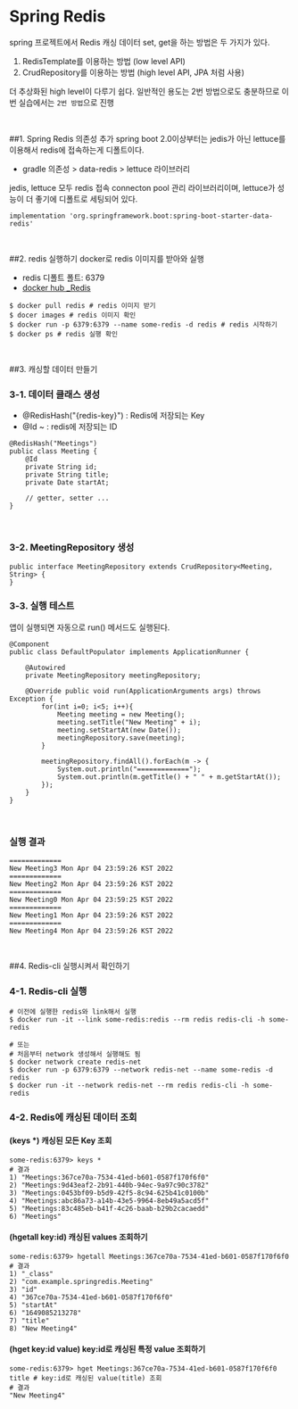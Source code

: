 # Spring Redis
spring 프로젝트에서 Redis 캐싱 데이터 set, get을 하는 방법은 두 가지가 있다.
1. RedisTemplate를 이용하는 방법 (low level API)
2. CrudRepository를 이용하는 방법 (high level API, JPA 처럼 사용)

더 추상화된 high level이 다루기 쉽다. 일반적인 용도는 2번 방법으로도 충분하므로 이번 실습에서는 `2번 방법`으로 진행 

<br> 

##1. Spring Redis 의존성 추가
spring boot 2.0이상부터는 jedis가 아닌 lettuce를 이용해서 redis에 접속하는게 디폴트이다. 
- gradle 의존성 > data-redis > lettuce 라이브러리

jedis, lettuce 모두 redis 접속 connecton pool 관리 라이브러리이며, lettuce가 성능이 더 좋기에 디폴트로 세팅되어 있다.
~~~
implementation 'org.springframework.boot:spring-boot-starter-data-redis'
~~~

<br>

##2. redis 실행하기
docker로 redis 이미지를 받아와 실행
- redis 디폴트 폴트: 6379
- [docker hub _Redis](https://hub.docker.com/_/redis)
~~~
$ docker pull redis # redis 이미지 받기
$ docer images # redis 이미지 확인
$ docker run -p 6379:6379 --name some-redis -d redis # redis 시작하기
$ docker ps # redis 실행 확인 
~~~

<br>

##3. 캐싱할 데이터 만들기
### 3-1. 데이터 클래스 생성
- @RedisHash("{redis-key}") : Redis에 저장되는 Key
- @Id ~ : redis에 저장되는 ID
~~~
@RedisHash("Meetings")
public class Meeting {
	@Id
	private String id;
	private String title;
	private Date startAt;

	// getter, setter ...    
}
~~~

<br>

### 3-2. MeetingRepository 생성
~~~
public interface MeetingRepository extends CrudRepository<Meeting, String> {
}
~~~ 

### 3-3. 실행 테스트
앱이 실행되면 자동으로 run() 메서드도 실행된다.
~~~
@Component
public class DefaultPopulator implements ApplicationRunner {

	@Autowired
	private MeetingRepository meetingRepository;

	@Override public void run(ApplicationArguments args) throws Exception {
		for(int i=0; i<5; i++){
			Meeting meeting = new Meeting();
			meeting.setTitle("New Meeting" + i);
			meeting.setStartAt(new Date());
			meetingRepository.save(meeting);
		}

		meetingRepository.findAll().forEach(m -> {
			System.out.println("=============");
			System.out.println(m.getTitle() + " " + m.getStartAt());
		});
	}
}
~~~

<br>

### 실행 결과
~~~
=============
New Meeting3 Mon Apr 04 23:59:26 KST 2022
=============
New Meeting2 Mon Apr 04 23:59:26 KST 2022
=============
New Meeting0 Mon Apr 04 23:59:25 KST 2022
=============
New Meeting1 Mon Apr 04 23:59:26 KST 2022
=============
New Meeting4 Mon Apr 04 23:59:26 KST 2022
~~~

<br>

##4. Redis-cli 실행시켜서 확인하기
### 4-1. Redis-cli 실행
~~~
# 이전에 실행한 redis와 link해서 실행 
$ docker run -it --link some-redis:redis --rm redis redis-cli -h some-redis

# 또는
# 처음부터 network 생성해서 실행해도 됨 
$ docker network create redis-net
$ docker run -p 6379:6379 --network redis-net --name some-redis -d redis
$ docker run -it --network redis-net --rm redis redis-cli -h some-redis
~~~

### 4-2. Redis에 캐싱된 데이터 조회
#### (keys *) 캐싱된 모든 Key 조회
~~~
some-redis:6379> keys * 
# 결과
1) "Meetings:367ce70a-7534-41ed-b601-0587f170f6f0"
2) "Meetings:9d43eaf2-2b91-440b-94ec-9a97c90c3782"
3) "Meetings:0453bf09-b5d9-42f5-8c94-625b41c0100b"
4) "Meetings:abc86a73-a14b-43e5-9964-8eb49a5acd5f"
5) "Meetings:83c485eb-b41f-4c26-baab-b29b2cacaedd"
6) "Meetings"
~~~

#### (hgetall key:id) 캐싱된 values 조회하기
~~~
some-redis:6379> hgetall Meetings:367ce70a-7534-41ed-b601-0587f170f6f0
# 결과
1) "_class"
2) "com.example.springredis.Meeting"
3) "id"
4) "367ce70a-7534-41ed-b601-0587f170f6f0"
5) "startAt"
6) "1649085213278"
7) "title"
8) "New Meeting4"
~~~

#### (hget key:id value) key:id로 캐싱된 특정 value 조회하기
~~~
some-redis:6379> hget Meetings:367ce70a-7534-41ed-b601-0587f170f6f0 title # key:id로 캐싱된 value(title) 조회
# 결과
"New Meeting4"
~~~
